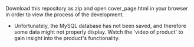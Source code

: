 Download this repository as zip and open cover_page.html in your browser in order to view the process of the development.

* Unfortunately, the MySQL database has not been saved, and therefore some data might not properly display. Watch the 'video of product' to gain insight into the product's functionality.

